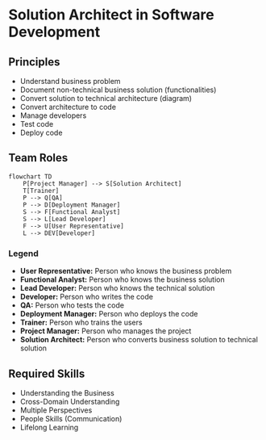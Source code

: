 # Solution Architect in Software Development

## Principles

- Understand business problem
- Document non-technical business solution (functionalities)
- Convert solution to technical architecture (diagram)
- Convert architecture to code
- Manage developers
- Test code
- Deploy code

## Team Roles

```mermaid
flowchart TD
    P[Project Manager] --> S[Solution Architect]
    T[Trainer]
    P --> Q[QA]
    P --> D[Deployment Manager]
    S --> F[Functional Analyst]
    S --> L[Lead Developer]
    F --> U[User Representative]
    L --> DEV[Developer]
```

### Legend

- **User Representative:** Person who knows the business problem
- **Functional Analyst:** Person who knows the business solution
- **Lead Developer:** Person who knows the technical solution
- **Developer:** Person who writes the code
- **QA:** Person who tests the code
- **Deployment Manager:** Person who deploys the code
- **Trainer:** Person who trains the users
- **Project Manager:** Person who manages the project
- **Solution Architect:** Person who converts business solution to technical solution

## Required Skills

- Understanding the Business
- Cross-Domain Understanding
- Multiple Perspectives
- People Skills (Communication)
- Lifelong Learning
